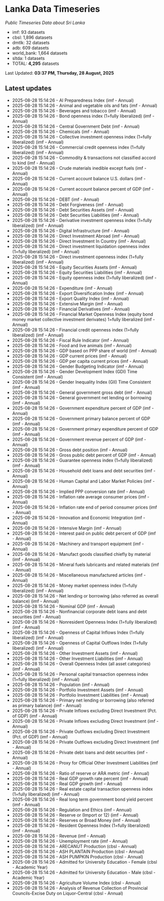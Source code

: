# Lanka Data Timeseries
*Public Timeseries Data about Sri Lanka*

* imf: 93 datasets
* cbsl: 1,896 datasets
* dmtlk: 32 datasets
* adb: 609 datasets
* world_bank: 1,664 datasets
* sltda: 1 datasets
* TOTAL: **4,295** datasets

Last Updated: **03:37 PM, Thursday, 28 August, 2025**

## Latest updates

* 2025-08-28 15:14:26 - AI Preparedness Index (imf - Annual)
* 2025-08-28 15:14:26 - Animal and vegetable oils and fats (imf - Annual)
* 2025-08-28 15:14:26 - Beverages and tobacco (imf - Annual)
* 2025-08-28 15:14:26 - Bond openness index (1=fully liberalized) (imf - Annual)
* 2025-08-28 15:14:26 - Central Government Debt (imf - Annual)
* 2025-08-28 15:14:26 - Chemicals (imf - Annual)
* 2025-08-28 15:14:26 - Collective investment openness index (1=fully liberalized) (imf - Annual)
* 2025-08-28 15:14:26 - Commercial credit openness index (1=fully liberalized) (imf - Annual)
* 2025-08-28 15:14:26 - Commodity & transactions not classified accord to kind (imf - Annual)
* 2025-08-28 15:14:26 - Crude materials inedible except fuels (imf - Annual)
* 2025-08-28 15:14:26 - Current account balance U.S. dollars (imf - Annual)
* 2025-08-28 15:14:26 - Current account balance percent of GDP (imf - Annual)
* 2025-08-28 15:14:26 - DEBT (imf - Annual)
* 2025-08-28 15:14:26 - Debt Forgiveness (imf - Annual)
* 2025-08-28 15:14:26 - Debt Securities Assets (imf - Annual)
* 2025-08-28 15:14:26 - Debt Securities Liabilities (imf - Annual)
* 2025-08-28 15:14:26 - Derivative investment openness index (1=fully liberalized) (imf - Annual)
* 2025-08-28 15:14:26 - Digital Infrastructure (imf - Annual)
* 2025-08-28 15:14:26 - Direct Investment Abroad (imf - Annual)
* 2025-08-28 15:14:26 - Direct Investment In Country (imf - Annual)
* 2025-08-28 15:14:26 - Direct investment liquidation openness index (1=fully liberalized) (imf - Annual)
* 2025-08-28 15:14:26 - Direct investment openness index (1=fully liberalized) (imf - Annual)
* 2025-08-28 15:14:26 - Equity Securities Assets (imf - Annual)
* 2025-08-28 15:14:26 - Equity Securities Liabilities (imf - Annual)
* 2025-08-28 15:14:26 - Equity openness index (1=fully liberalized) (imf - Annual)
* 2025-08-28 15:14:26 - Expenditure (imf - Annual)
* 2025-08-28 15:14:26 - Export Diversification Index (imf - Annual)
* 2025-08-28 15:14:26 - Export Quality Index (imf - Annual)
* 2025-08-28 15:14:26 - Extensive Margin (imf - Annual)
* 2025-08-28 15:14:26 - Financial Derivatives (imf - Annual)
* 2025-08-28 15:14:26 - Financial Market Openness Index (equity bond money market collective investment derivates) 1=fully liberalized (imf - Annual)
* 2025-08-28 15:14:26 - Financial credit openness index (1=fully liberalized) (imf - Annual)
* 2025-08-28 15:14:26 - Fiscal Rule Indicator (imf - Annual)
* 2025-08-28 15:14:26 - Food and live animals (imf - Annual)
* 2025-08-28 15:14:26 - GDP based on PPP share of world (imf - Annual)
* 2025-08-28 15:14:26 - GDP current prices (imf - Annual)
* 2025-08-28 15:14:26 - GDP per capita current prices (imf - Annual)
* 2025-08-28 15:14:26 - Gender Budgeting Indicator (imf - Annual)
* 2025-08-28 15:14:26 - Gender Development Index (GDI) Time Consistent (imf - Annual)
* 2025-08-28 15:14:26 - Gender Inequality Index (GII) Time Consistent (imf - Annual)
* 2025-08-28 15:14:26 - General government gross debt (imf - Annual)
* 2025-08-28 15:14:26 - General government net lending or borrowing (imf - Annual)
* 2025-08-28 15:14:26 - Government expenditure percent of GDP (imf - Annual)
* 2025-08-28 15:14:26 - Government primary balance percent of GDP (imf - Annual)
* 2025-08-28 15:14:26 - Government primary expenditure percent of GDP (imf - Annual)
* 2025-08-28 15:14:26 - Government revenue percent of GDP (imf - Annual)
* 2025-08-28 15:14:26 - Gross debt position (imf - Annual)
* 2025-08-28 15:14:26 - Gross public debt percent of GDP (imf - Annual)
* 2025-08-28 15:14:26 - Guarantee openness index (1=fully liberalized) (imf - Annual)
* 2025-08-28 15:14:26 - Household debt loans and debt securities (imf - Annual)
* 2025-08-28 15:14:26 - Human Capital and Labor Market Policies (imf - Annual)
* 2025-08-28 15:14:26 - Implied PPP conversion rate (imf - Annual)
* 2025-08-28 15:14:26 - Inflation rate average consumer prices (imf - Annual)
* 2025-08-28 15:14:26 - Inflation rate end of period consumer prices (imf - Annual)
* 2025-08-28 15:14:26 - Innovation and Economic Integration (imf - Annual)
* 2025-08-28 15:14:26 - Intensive Margin (imf - Annual)
* 2025-08-28 15:14:26 - Interest paid on public debt percent of GDP (imf - Annual)
* 2025-08-28 15:14:26 - Machinery and transport equipment (imf - Annual)
* 2025-08-28 15:14:26 - Manufact goods classified chiefly by material (imf - Annual)
* 2025-08-28 15:14:26 - Mineral fuels lubricants and related materials (imf - Annual)
* 2025-08-28 15:14:26 - Miscellaneous manufactured articles (imf - Annual)
* 2025-08-28 15:14:26 - Money market openness index (1=fully liberalized) (imf - Annual)
* 2025-08-28 15:14:26 - Net lending or borrowing (also referred as overall balance) (imf - Annual)
* 2025-08-28 15:14:26 - Nominal GDP (imf - Annual)
* 2025-08-28 15:14:26 - Nonfinancial corporate debt loans and debt securities (imf - Annual)
* 2025-08-28 15:14:26 - Nonresident Openness Index (1=fully liberalized) (imf - Annual)
* 2025-08-28 15:14:26 - Openness of Capital Inflows Index (1=fully liberalized) (imf - Annual)
* 2025-08-28 15:14:26 - Openness of Capital Outflows Index (1=fully liberalized) (imf - Annual)
* 2025-08-28 15:14:26 - Other Investment Assets (imf - Annual)
* 2025-08-28 15:14:26 - Other Investment Liabilities (imf - Annual)
* 2025-08-28 15:14:26 - Overall Openness Index (all asset categories) (imf - Annual)
* 2025-08-28 15:14:26 - Personal capital transaction openness index (1=fully liberalized) (imf - Annual)
* 2025-08-28 15:14:26 - Population (imf - Annual)
* 2025-08-28 15:14:26 - Portfolio Investment Assets (imf - Annual)
* 2025-08-28 15:14:26 - Portfolio Investment Liabilities (imf - Annual)
* 2025-08-28 15:14:26 - Primary net lending or borrowing (also referred as primary balance) (imf - Annual)
* 2025-08-28 15:14:26 - Private Inflows excluding Direct Investment (Pct. of GDP) (imf - Annual)
* 2025-08-28 15:14:26 - Private Inflows excluding Direct Investment (imf - Annual)
* 2025-08-28 15:14:26 - Private Outflows excluding Direct Investment (Pct. of GDP) (imf - Annual)
* 2025-08-28 15:14:26 - Private Outflows excluding Direct Investment (imf - Annual)
* 2025-08-28 15:14:26 - Private debt loans and debt securities (imf - Annual)
* 2025-08-28 15:14:26 - Proxy for Official Other Investment Liabilities (imf - Annual)
* 2025-08-28 15:14:26 - Ratio of reserve or ARA metric (imf - Annual)
* 2025-08-28 15:14:26 - Real GDP growth rate percent (imf - Annual)
* 2025-08-28 15:14:26 - Real GDP growth (imf - Annual)
* 2025-08-28 15:14:26 - Real estate capital transaction openness index (1=fully liberalized) (imf - Annual)
* 2025-08-28 15:14:26 - Real long term government bond yield percent (imf - Annual)
* 2025-08-28 15:14:26 - Regulation and Ethics (imf - Annual)
* 2025-08-28 15:14:26 - Reserve or (Import or 12) (imf - Annual)
* 2025-08-28 15:14:26 - Reserves or Broad Money (imf - Annual)
* 2025-08-28 15:14:26 - Resident Openness Index (1=fully liberalized) (imf - Annual)
* 2025-08-28 15:14:26 - Revenue (imf - Annual)
* 2025-08-28 15:14:26 - Unemployment rate (imf - Annual)
* 2025-08-28 15:14:26 - ARECANUT Production (cbsl - Annual)
* 2025-08-28 15:14:26 - ASH PLANTAIN Production (cbsl - Annual)
* 2025-08-28 15:14:26 - ASH PUMPKIN Production (cbsl - Annual)
* 2025-08-28 15:14:26 - Admitted for University Education - Female (cbsl - Academic Year)
* 2025-08-28 15:14:26 - Admitted for University Education - Male (cbsl - Academic Year)
* 2025-08-28 15:14:26 - Agriculture Volume Index (cbsl - Annual)
* 2025-08-28 15:14:26 - Analysis of Revenue Collection of Provincial Councils-Excise Duty on Liquor-Central (cbsl - Annual)